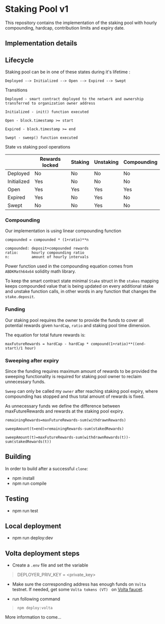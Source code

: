 # Staking Pool v1

This repository contains the implementation of the staking pool with hourly compounding, hardcap, contribution limits and expiry date.

## Implementation details

## Lifecycle

Staking pool can be in one of these states during it's lifetime :
```
Deployed --> Initialized --> Open --> Expired --> Swept
``` 

Transitions
```
Deployed - smart contract deployed to the network and ownership transferred to organization owner address 

Initialized - init() function executed

Open - block.timestamp >= start

Expired - block.timestamp >= end

Swept - sweep() function executed
```

State vs staking pool operations

|             | Rewards locked | Staking | Unstaking | Compounding |
|-------------|----------------|---------|-----------|-------------|
| Deployed    | No             | No      | No        | No          |
| Initialized | Yes            | No      | No        | No          |
| Open        | Yes            | Yes     | Yes       | Yes         |
| Expired     | Yes            | No      | Yes       | No          |
| Swept       | No             | No      | Yes       | No          |


### Compounding
Our implementation is using linear compounding function 

```
compounded = compounded * (1+ratio)**n

compounded: deposit+compounded rewards
ratio:      hourly compounding ratio
n:          amount of hourly intervals
```
Power function used in the compounding equation comes from `ABDKMath64x64` solidity math library. 

To keep the smart contract state minimal `Stake` struct in the `stakes` mapping keeps compounded value that is being updated on every additional stake and unstake function calls, in other words in any function that changes the `stake.deposit`.

### Funding
Our staking pool requires the owner to provide the funds to cover all potential rewards given `hardCap`, `ratio` and staking pool time dimension.

The equation for total future rewards is:

```
maxFutureRewards = hardCap - hardCap * compound(1+ratio)**((end-start)/1 hour)
```

### Sweeping after expiry

Since the funding requires maximum amount of rewards to be provided the sweeping functionality is required for staking pool owner to reclaim unnecessary funds. 

`Sweep` can only be called my `owner` after reaching staking pool expiry, where compounding has stopped and thus total amount of rewards is fixed.

As unnecessary funds we define the difference between maxFutureRewards and rewards at the staking pool expiry.

```
remainingRewards=maxFutureRewards-sum(withdrawnRewards)

sweepAmount(t=end)=remainingRewards-sum(stakedRewards)

sweepAmount(t)=maxFutureRewards-sum(withdrawnRewards(t))-sum(stakedRewards(t))
```


## Building

In order to build after a successful `clone`:

* npm install
* npm run compile

## Testing

* npm run test

## Local deployment

* npm run deploy:dev

## Volta deployment steps

* Create a `.env` file and set the variable
>DEPLOYER_PRIV_KEY = <private_key>
* Make sure the corresponding address has enough funds on `Volta` testnet. If needed, get some `Volta tokens (VT) ` on [Volta faucet](https://voltafaucet.energyweb.org/).

* run following command
> `npm deploy:volta`

More information to come...
